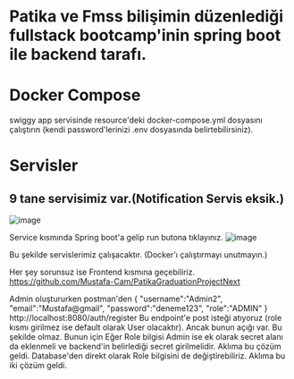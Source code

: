 ﻿# Patika ve Fmss bilişimin düzenlediği fullstack bootcamp'inin spring boot ile backend tarafı. 
 
# Docker Compose
 swiggy app servisinde resource'deki docker-compose.yml dosyasını çalıştırın (kendi password'lerinizi .env dosyasında belirtebilirsiniz).

# Servisler
## 9 tane servisimiz var.(Notification Servis eksik.)
![image](https://github.com/user-attachments/assets/e8e37139-0bd0-4d58-a711-53997bfff84a)

Service kısmında Spring boot'a gelip run butona tıklayınız. 
![image](https://github.com/user-attachments/assets/f5c69635-513b-46ac-8f5d-be49cbbe82f2)

Bu şekilde servislerimiz çalışacaktır. (Docker'ı çalıştırmayı unutmayın.)

Her şey sorunsuz ise Frontend kısmına geçebiliriz.
https://github.com/Mustafa-Cam/PatikaGraduationProjectNext

Admin oluştururken postman'den 
{
    "username":"Admin2",
    "email":"Mustafa@gmail",
    "password":"deneme123",
    "role":"ADMIN"
}
http://localhost:8080/auth/register
Bu endpoint'e post isteği atıyoruz (role kısmı girilmez ise default olarak User olacaktır). Ancak bunun açığı var. Bu şekilde olmaz. Bunun için Eğer Role bilgisi Admin ise ek olarak secret alanı da eklenmeli ve backend'in belirlediği secret girilmelidir. Aklıma bu çözüm geldi. Database'den direkt olarak Role bilgisini de değiştirebiliriz. Aklıma bu iki çözüm geldi.

